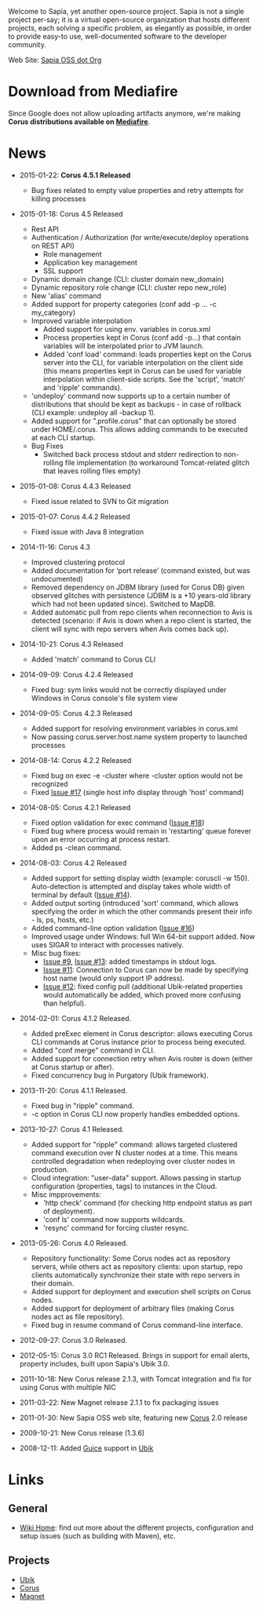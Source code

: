 Welcome to Sapia, yet another open-source project. Sapia is not a single project per-say; it is a virtual open-source organization that hosts different projects, each solving a specific problem, as elegantly as possible, in order to provide easy-to use, well-documented software to the developer community.

Web Site: [Sapia OSS dot Org](http://www.sapia-oss.org)

# Download from Mediafire #

Since Google does not allow uploading artifacts anymore, we're making **Corus distributions available on [Mediafire](https://www.mediafire.com/folder/v55q0gaqvvbda/corus)**.



# News #
  * 2015-01-22: **Corus 4.5.1 Released**
    * Bug fixes related to empty value properties and retry attempts for killing processes

  * 2015-01-18: Corus 4.5 Released
    * Rest API
    * Authentication / Authorization (for write/execute/deploy operations on REST API)
      * Role management
      * Application key management
      * SSL support
    * Dynamic domain change (CLI: cluster domain new\_domain)
    * Dynamic repository role change (CLI: cluster repo new\_role)
    * New 'alias' command
    * Added support for property categories (conf add -p ... -c my\_category)
    * Improved variable interpolation
      * Added support for using env. variables in corus.xml
      * Process properties kept in Corus (conf add -p...) that contain variables will be interpolated prior to JVM launch.
      * Added 'conf load' command: loads properties kept on the Corus server into the CLI, for variable interpolation on the client side (this means properties kept in Corus can be used for variable interpolation within client-side scripts. See the 'script', 'match' and 'ripple' commands).
    * 'undeploy' command now supports up to a certain number of distributions that should be kept as backups - in case of rollback (CLI example: undeploy all -backup 1).
    * Added support for ".profile.corus" that can optionally be stored under HOME/.corus. This allows adding commands to be executed at each CLI startup.
    * Bug Fixes
      * Switched back process stdout and stderr redirection to non-rolling file implementation (to workaround Tomcat-related glitch that leaves rolling files empty)
  * 2015-01-08: Corus 4.4.3 Released
    * Fixed issue related to SVN to Git migration
  * 2015-01-07: Corus 4.4.2 Released
    * Fixed issue with Java 8 integration
  * 2014-11-16: Corus 4.3
    * Improved clustering protocol
    * Added documentation for ‘port release’ (command existed, but was undocumented)
    * Removed dependency on JDBM library (used for Corus DB) given observed glitches with persistence (JDBM is a +10 years-old library which had not been updated since). Switched to MapDB.
    * Added automatic pull from repo clients when reconnection to Avis is detected (scenario: if Avis is down when a repo client is started, the client will sync with repo servers when Avis comes back up).
  * 2014-10-21: Corus 4.3 Released
    * Added 'match' command to Corus CLI
  * 2014-09-09: Corus 4.2.4 Released
    * Fixed bug: sym links would not be correctly displayed under Windows in Corus console's file system view
  * 2014-09-05: Corus 4.2.3 Released
    * Added support for resolving environment variables in corus.xml
    * Now passing corus.server.host.name system property to launched processes
  * 2014-08-14: Corus 4.2.2 Released
    * Fixed bug on exec -e -cluster where -cluster option would not be recognized
    * Fixed [Issue #17](https://code.google.com/p/sapia/issues/detail?id=#17) (single host info display through 'host' command)
  * 2014-08-05: Corus 4.2.1 Released
    * Fixed option validation for exec command ([Issue #18](https://code.google.com/p/sapia/issues/detail?id=#18))
    * Fixed bug where process would remain in 'restarting' queue forever upon an error occurring at process restart.
    * Added ps -clean command.
  * 2014-08-03: Corus 4.2 Released
    * Added support for setting display width (example: coruscli -w 150). Auto-detection is attempted and display takes whole width of terminal by default ([Issue #14](https://code.google.com/p/sapia/issues/detail?id=#14)).
    * Added output sorting (introduced 'sort' command, which allows specifying the order in which the other commands present their info - ls, ps, hosts, etc.)
    * Added command-line option validation ([Issue #16](https://code.google.com/p/sapia/issues/detail?id=#16))
    * Improved usage under Windows: full Win 64-bit support added. Now uses SIGAR to interact with processes natively.
    * Misc bug fixes:
      * [Issue #9](https://code.google.com/p/sapia/issues/detail?id=#9), [Issue #13](https://code.google.com/p/sapia/issues/detail?id=#13): added timestamps in stdout logs.
      * [Issue #11](https://code.google.com/p/sapia/issues/detail?id=#11): Connection to Corus can now be made by specifying host name (would only support IP address).
      * [Issue #12](https://code.google.com/p/sapia/issues/detail?id=#12): fixed config pull (additional Ubik-related properties would automatically be added, which proved more confusing than helpful).
  * 2014-02-01: Corus 4.1.2 Released.
    * Added preExec element in Corus descriptor: allows executing Corus CLI commands at Corus instance prior to process being executed.
    * Added "conf merge" command in CLI.
    * Added support for connection retry when Avis router is down (either at Corus startup or after).
    * Fixed concurrency bug in Purgatory (Ubik framework).
  * 2013-11-20: Corus 4.1.1 Released.
    * Fixed bug in "ripple" command.
    * -c option in Corus CLI now properly handles embedded options.
  * 2013-10-27: Corus 4.1 Released.
    * Added support for "ripple" command: allows targeted clustered command execution over N cluster nodes at a time. This means controlled degradation when redeploying over cluster nodes in production.
    * Cloud integration: "user-data" support. Allows passing in startup configuration (properties, tags) to instances in the Cloud.
    * Misc impprovements:
      * 'http check' command (for checking http endpoint status as part of deployment).
      * 'conf ls' command now supports wildcards.
      * 'resync' command for forcing cluster resync.
  * 2013-05-26: Corus 4.0 Released.
    * Repository functionality: Some Corus nodes act as repository servers, while others act as repository clients: upon startup, repo clients automatically synchronize their state with repo servers in their domain.
    * Added support for deployment and execution shell scripts on Corus nodes.
    * Added support for deployment of arbitrary files (making Corus nodes act as file repository).
    * Fixed bug in resume command of Corus command-line interface.
  * 2012-09-27: Corus 3.0 Released.
  * 2012-05-15: Corus 3.0 RC1 Released. Brings in support for email alerts, property includes, built upon Sapia's Ubik 3.0.
  * 2011-10-18: New Corus release 2.1.3, with Tomcat integration and fix for using Corus with multiple NIC
  * 2011-03-22: New Magnet release 2.1.1 to fix packaging issues
  * 2011-01-30: New Sapia OSS web site, featuring new [Corus](http://www.sapia-oss.org/projects/corus/index.html) 2.0 release
  * 2009-10-21: New Corus release (1.3.6)
  * 2008-12-11: Added [Guice](http://code.google.com/p/google-guice/) support in [Ubik](Ubik.md)

# Links #

## General ##
  * [Wiki Home](Home.md): find out more about the different projects, configuration and setup issues (such as building with Maven), etc.

## Projects ##

  * [Ubik](Ubik.md)
  * [Corus](CorusHome.md)
  * [Magnet](Magnet.md)